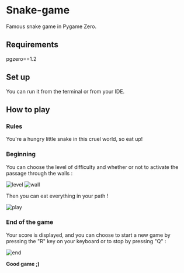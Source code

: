# Snake-game
Famous snake game in Pygame Zero.

## Requirements
pgzero==1.2

## Set up
You can run it from the terminal or from your IDE.

## How to play
### Rules
You're a hungry little snake in this cruel world, so eat up!

### Beginning
You can choose the level of difficulty and whether or not to activate the passage through the walls :

![level](img/level.JPG)     ![wall](img/wall.JPG)

Then you can eat everything in your path !

![play](img/play.JPG)

### End of the game
Your score is displayed, and you can choose to start a new game by pressing the "R" key on your keyboard or to stop by pressing "Q" :

![end](img/end.JPG) 

**Good game ;)**
